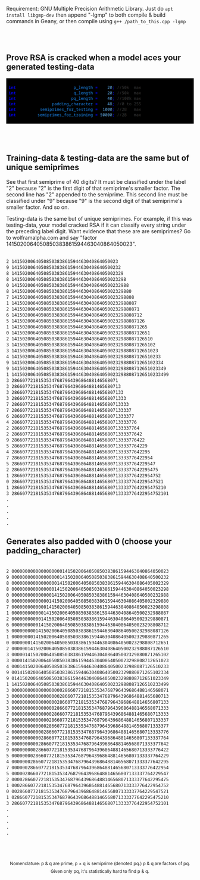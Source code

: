 Requirement: GNU Multiple Precision Arithmetic Library.
Just do ```apt install libgmp-dev``` then append "-lgmp" to both compile & build
commands in Geany, or then compile using ```g++ /path_to_this.cpp -lgmp```

<br>
<br>

## Prove RSA is cracked when a model aces your generated testing-data

<p align="center">
  <img src="https://raw.githubusercontent.com/compromise-evident/semiprime-training-data/main/Other/Configurable.png">
</p>

<br>
<br>

## Training-data & testing-data are the same but of unique semiprimes

See that first semiprime of 40 digits? It must be classified under the label "2"
because "2" is the first digit of that semiprime's smaller factor.
The second line has "2" appended to the semiprime. This second line must be
classified under "9" because "9" is the second digit of that semiprime's
smaller factor. And so on.

Testing-data is the same but of unique semiprimes. For example,
if this was testing-data, your model cracked RSA if it can classify
every string under the preceding label digit.
Want evidence that these are are semiprimes?
Go to wolframalpha.com and say
"factor 1415020064050850383861594463040864050023".

```text

2 1415020064050850383861594463040864050023
9 14150200640508503838615944630408640500232
8 141502006405085038386159446304086405002329
8 1415020064050850383861594463040864050023298
0 14150200640508503838615944630408640500232988
8 141502006405085038386159446304086405002329880
7 1415020064050850383861594463040864050023298808
1 14150200640508503838615944630408640500232988087
2 141502006405085038386159446304086405002329880871
6 1415020064050850383861594463040864050023298808712
5 14150200640508503838615944630408640500232988087126
1 141502006405085038386159446304086405002329880871265
0 1415020064050850383861594463040864050023298808712651
2 14150200640508503838615944630408640500232988087126510
3 141502006405085038386159446304086405002329880871265102
3 1415020064050850383861594463040864050023298808712651023
4 14150200640508503838615944630408640500232988087126510233
9 141502006405085038386159446304086405002329880871265102334
9 1415020064050850383861594463040864050023298808712651023349
1 14150200640508503838615944630408640500232988087126510233499
3 2866077218153534768796439686488146568071
3 28660772181535347687964396864881465680713
3 286607721815353476879643968648814656807133
3 2866077218153534768796439686488146568071333
7 28660772181535347687964396864881465680713333
7 286607721815353476879643968648814656807133337
6 2866077218153534768796439686488146568071333377
4 28660772181535347687964396864881465680713333776
2 286607721815353476879643968648814656807133337764
2 2866077218153534768796439686488146568071333377642
9 28660772181535347687964396864881465680713333776422
5 286607721815353476879643968648814656807133337764229
4 2866077218153534768796439686488146568071333377642295
7 28660772181535347687964396864881465680713333776422954
5 286607721815353476879643968648814656807133337764229547
2 2866077218153534768796439686488146568071333377642295475
1 28660772181535347687964396864881465680713333776422954752
0 286607721815353476879643968648814656807133337764229547521
1 2866077218153534768796439686488146568071333377642295475210
3 28660772181535347687964396864881465680713333776422954752101
.
.
.
.
.

```

## Generates also padded with 0 (choose your padding_character)

```text

2 00000000000000000001415020064050850383861594463040864050023
9 00000000000000000014150200640508503838615944630408640500232
8 00000000000000000141502006405085038386159446304086405002329
8 00000000000000001415020064050850383861594463040864050023298
0 00000000000000014150200640508503838615944630408640500232988
8 00000000000000141502006405085038386159446304086405002329880
7 00000000000001415020064050850383861594463040864050023298808
1 00000000000014150200640508503838615944630408640500232988087
2 00000000000141502006405085038386159446304086405002329880871
6 00000000001415020064050850383861594463040864050023298808712
5 00000000014150200640508503838615944630408640500232988087126
1 00000000141502006405085038386159446304086405002329880871265
0 00000001415020064050850383861594463040864050023298808712651
2 00000014150200640508503838615944630408640500232988087126510
3 00000141502006405085038386159446304086405002329880871265102
3 00001415020064050850383861594463040864050023298808712651023
4 00014150200640508503838615944630408640500232988087126510233
9 00141502006405085038386159446304086405002329880871265102334
9 01415020064050850383861594463040864050023298808712651023349
1 14150200640508503838615944630408640500232988087126510233499
3 00000000000000000002866077218153534768796439686488146568071
3 00000000000000000028660772181535347687964396864881465680713
3 00000000000000000286607721815353476879643968648814656807133
3 00000000000000002866077218153534768796439686488146568071333
7 00000000000000028660772181535347687964396864881465680713333
7 00000000000000286607721815353476879643968648814656807133337
6 00000000000002866077218153534768796439686488146568071333377
4 00000000000028660772181535347687964396864881465680713333776
2 00000000000286607721815353476879643968648814656807133337764
2 00000000002866077218153534768796439686488146568071333377642
9 00000000028660772181535347687964396864881465680713333776422
5 00000000286607721815353476879643968648814656807133337764229
4 00000002866077218153534768796439686488146568071333377642295
7 00000028660772181535347687964396864881465680713333776422954
5 00000286607721815353476879643968648814656807133337764229547
2 00002866077218153534768796439686488146568071333377642295475
1 00028660772181535347687964396864881465680713333776422954752
0 00286607721815353476879643968648814656807133337764229547521
1 02866077218153534768796439686488146568071333377642295475210
3 28660772181535347687964396864881465680713333776422954752101
.
.
.
.
.

```

<br>
<br>

<p align="center"><sub>Nomenclature: p & q are prime, p × q is semiprime (denoted pq.) p & q are factors of pq. Given only pq, it's statistically hard to find p & q.<sub/></p>
